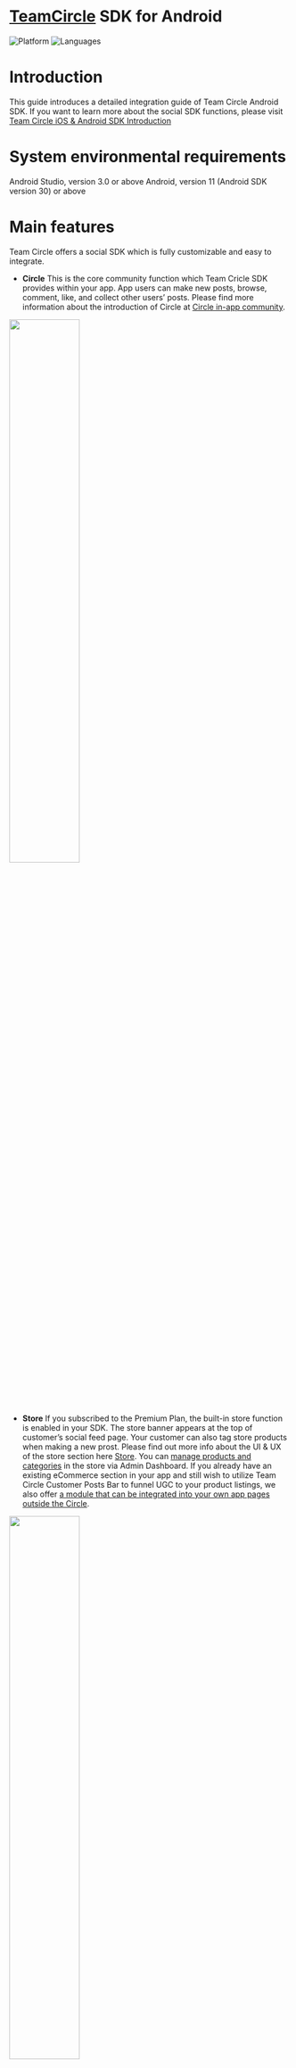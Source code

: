 # [TeamCircle](https://teamcircle.io) SDK for Android

![Platform](https://img.shields.io/badge/platform-ANDROID-orange.svg)
![Languages](https://img.shields.io/badge/language-JAVA-orange.svg)

# Introduction
This guide introduces a detailed integration guide of Team Circle Android SDK. 
If you want to learn more about the social SDK functions, please visit [Team Circle iOS & Android SDK Introduction](https://www.teamcircle.io/document/Team_Circle_iOS_Android_Social_SDK_Introduction)

# System environmental requirements

Android Studio, version 3.0 or above
Android, version 11 (Android SDK version 30) or above

# Main features

Team Circle offers a social SDK which is fully customizable and easy to integrate.

* **Circle** 
This is the core community function which Team Cricle SDK provides within your app. App users can make new posts, browse, comment, like, and collect other users’ posts. Please find more information about the introduction of Circle at [Circle in-app community](https://www.teamcircle.io/document/Team_Circle_iOS_Android_Social_SDK_Introduction?target=Circle_in-app_community).

<img src="https://user-images.githubusercontent.com/114135053/192727471-e96837fe-8fa5-43dd-a30f-9bf82c07d392.png" width="50%">

* **Store**
If you subscribed to the Premium Plan, the built-in store function is enabled in your SDK. The store banner appears at the top of customer’s social feed page. Your customer can also tag store products when making a new prost. Please find out more info about the UI & UX of the store section here [Store](https://www.teamcircle.io/document/Team_Circle_iOS_SDK_Integration_Guide?target=Store). You can [manage products and categories](https://www.teamcircle.io/document/Team_Circle_Admin_Dashboard_Feature_Introduction?target=Manage_store) in the store via Admin Dashboard. If you already have an existing eCommerce section in your app and still wish to utilize Team Circle Customer Posts Bar to funnel UGC to your product listings, we also offer [a module that can be integrated into your own app pages outside the Circle](https://www.teamcircle.io/document/Team_Circle_iOS_SDK_Integration_Guide?target=Store).

<img src="https://user-images.githubusercontent.com/114135053/192728188-dd3a80a1-7e8c-480f-a526-fb6f378ed664.png" width="50%">

* **Instant messaging** Customers can chat with others individually using our IM system. We currently support sending text messages, voice messages, photos, videos. An admin can also [link the admin account with a Circle community account](https://www.teamcircle.io/document/Team_Circle_Admin_Dashboard_Feature_Introduction?target=Link_unlink_accounts). After linking, an “official staff” badge will appear next to the Circle account. Please find more information about details of the IM system here [Instant Messaging](https://www.teamcircle.io/document/Team_Circle_iOS_Android_Social_SDK_Introduction?target=Instant_messaging).

<img src="https://user-images.githubusercontent.com/114135053/192732545-e686d10f-bd3c-4c70-a7eb-ab1b3f7475d0.png" width="50%">

* **Customizable UI** Circle SDK offers customizable UI components so that you can fine tune the Circle to match the style of the rest of your app. First of all, you may switch between two different themes: Light Theme or Dark Theme. Then, all buttons, text, icons, and click effects can be customized. Please find more information about details of the Customizable UI here [Customizable UI](https://www.teamcircle.io/document/Team_Circle_iOS_Android_Social_SDK_Introduction?target=Customizable_UI).

<img src="https://user-images.githubusercontent.com/114135053/192732951-bbefef0a-d617-46a9-81f5-24c171a3ef0d.png" width="50%">

# Integration
## Get started
* Sign up at https://www.TeamCircle.io.
* Login and find App ID and App Key in Admin Dashboard → SDK&DOC → App Info, you will need them in the following steps.

## Project configuration
### Step 1 Add Dependency in your project’s build.gradle
```bash
buildscript {
  //...
}
allprojects {
  repositories {
    //...
    jcenter()
    maven { url 'https://jitpack.io' }
  }
}
```
> **note:** Gradle version7.0.0 or higher;Add Dependency in your project’s setting.gradle
```bash
dependencyResolutionManagement {
  repositoriesMode.set(RepositoriesMode.FAIL_ON_PROJECT_REPOS)
  repositories {
    google()
    mavenCentral()
    jcenter() // Warning: this repository is going to shut down soon
    maven { url 'https://jitpack.io' }
  }
}
```

### Step 2 Add tools:replace="android:theme" in <application> tag in AndroidManifest.xml
```bash
<?xml version="1.0" encoding="utf-8"?>
<manifest xmlns:android="http://schemas.android.com/apk/res/android" xmlns:tools="http://schemas.android.com/tools" >
  // ...
  <application
    // ...
    tools:replace="android:theme">
    // ...
  </application>
</manifest>
```

### Step 3 Copy and paste Team Circle SDK.aar into app/libs folder
```bash
android {
  //...
  repositories {
    flatDir {
      dirs 'libs'
    }
  }
}
```
> **note:** Gradle version7.0.0 or higher;Add Dependency in your project’s setting.gradle
```bash
dependencyResolutionManagement {
  repositoriesMode.set(RepositoriesMode.FAIL_ON_PROJECT_REPOS)
  repositories {
    flatDir {
      dirs 'app/libs'
    }
  }
}
```

### Step 4 Xcode Add Privacy Permission Description
```bash
implementation(name: 'TeamCircleSDK_Release', ext:'aar')
```
Circle SDK has local data storage and UI interface, so you also need to include the following dependencies in your project:
```bash
com.tencent:mmkv-static
com.google.code.gson:gson
com.github.bumptech.glide:glide
com.squareup.okhttp3:okhttp
android.arch.persistence.room:runtime
com.giphy.sdk:ui
com.google.firebase:firebase-core
com.airbnb.android:lottie
com.amazonaws:aws-android-sdk-s3
org.greenrobot:eventbus
com.github.CarGuo.GSYVideoPlayer:GSYVideoPlayer
org.jsoup:jsoup
io.hyphenate:hyphenate-chat
com.pierfrancescosoffritti.androidyoutubeplayer:chromecast-sender:0.26
```
If your project does not have the above dependent package files, you can also install the dependent packages in the following ways:
```bash
com.tencent:mmkv-static
implementation 'com.tencent:mmkv-static:1.2.10'
implementation 'com.google.code.gson:gson:2.8.7'

implementation 'com.github.bumptech.glide:glide:4.11.0'
annotationProcessor 'com.github.bumptech.glide:compiler:4.11.0'
implementation "com.github.bumptech.glide:okhttp3-integration:4.11.0"

implementation 'com.squareup.okhttp3:okhttp:4.7.2'
implementation 'com.squareup.okhttp3:logging-interceptor:4.7.2'

implementation 'android.arch.persistence.room:runtime:1.1.1'
annotationProcessor "android.arch.persistence.room:compiler:1.1.1"

implementation 'com.giphy.sdk:ui:1.2.8'

implementation 'com.google.firebase:firebase-core:17.2.2'

implementation "com.airbnb.android:lottie:3.2.2"

implementation 'com.amazonaws:aws-android-sdk-s3:2.16.0'
implementation('com.amazonaws:aws-android-sdk-mobile-client:2.13.+@aar') { transitive = true }
implementation('com.amazonaws:aws-android-sdk-auth-userpools:2.13.+@aar') { transitive = true }

implementation 'org.greenrobot:eventbus:3.0.0'

implementation 'com.github.CarGuo.GSYVideoPlayer:GSYVideoPlayer:v8.1.6-jitpack'

implementation 'org.jsoup:jsoup:1.14.2'

implementation 'io.hyphenate:hyphenate-chat:3.9.5'

implementation 'com.pierfrancescosoffritti.androidyoutubeplayer:chromecast-sender:0.26'
```

## TeamCircleListener callbacks
TeamCircleListener gives the results (success or fail) of SDK initialization, login, log out, user data modification, download json file, and unread messages number.
```bash
TeamCircleSDK.getInstance().registerTeamCircleListener(new TeamCircleListener() {
  @Override
  public void loginSuccess(String accountId) {}
  @Override
  public void logoutSuccess() {}
  @Override
  public void onNotificationStateChanged(int notificationCount) {}
  @Override
  public void onEditProfile(String accountName, String avatarUrl, String bio, ProfileAccountListener profileAccountListener) {}
  @Override
  public void onShareJsonDownloaded(String shareJsonContent) {}
  @Override
  public void onDeleteAccount() {}
  @Override
  public void teamCircleTapProduct(String productCode) {}
});
```
Error Codes:
20001: SDK initialization fail
20002: Obtain UUID fail
20003: User not login
20004: Feature not supported

## SDK initialization
There are two options to initialize the SDK:
First, initialize the SDK in ‘onCreate’ of the application with appId and appKey.
```bash
TeamCircleSDK.getInstance().init(application, "xxxx", "xxxxxxx1e472ba7c915d5ab1080dc");
```
Or, register a global listener in ‘onCreate’ of the application and unregister in 'onTerminate'
```bash
public final TeamCircleListener teamCircleListener = new TeamCircleListener () {
  //...
}

@Override
public void onCreate () {
  super.onCreate();
  TeamCircleSDK.getInstance().registerTeamCircleListener(teamCircleListener);
}

@Override
public void onTerminate () {
  super.onTerminate();
  TeamCircleSDK.getInstance().unRegisterTeamCircleListener(teamCircleListener);
}
```

## User account

**Method:** userLogin

**Description:** After user login to your app, call userLogin to update the user login state and sync data with Circle.

**Parameters:**

```bash
public void userLogin(String thirdPartyId, String accountName, String avatarUrl, String accountEmail, String bio);
```
**Sample Code:**

```bash
TeamCircleSDK.getInstance().userLogin(UserRepository.getInstance().getThirdPartyId(),UserRepository.getInstance().getMe().getAccountName(),UserRepository.getInstance().getMe().getAvatarUrl(),UserRepository.getInstance().getMe().getAccountEmail(),UserRepository.getInstance().getMe().getBio());
```

**Method:** userLogout

**Description:** Description: After user logout from your app, call userLogout to update the user login state and sync data with Circle.

**Parameters:**

```bash
public void userLogout();
```
**Sample Code:**

```bash
TeamCircleSDK.getInstance().userLogout();
```

**Method:** deleteAccount

**Description:** Description: Use this method to clear all personal data of the user in the server.

**Parameters:**

```bash
public void deleteAccount(OperatorResultCallback callback);
```
**Sample Code:**

```bash
TeamCircleSDK.getInstance().deleteAccount(new OperatorResultCallback() 
{
    @Override
    public void onSuccess() {
        
    }

    @Override
    public void onFail(String error) {

    }
});
```

## Actions and notifications
There are several types of actions including like, comment, reply, favorite, followed by other users, and posts get featured by admin. All these actions can be sent to customers as push notifications, and you only need to set ‘Push Notification Callback’ in the Admin Dashboard → SDK&DOC → APP Info. After receiving push notifications in the app, the following methods can be used to redirect to Circle Notification Module:

**Method:** jumpToNotificationCenter

**Parameters:**

```bash
public void jumpToNotificationCenter();
```
**Sample Code:**

```bash
TeamCircleSDK.getInstance().jumpToNotificationCenter();
```
There are two types of messages received by the server, Circle messages and IM offline messages. The specific parameters are as follows:
| **Param** | **Type** | **Description** |
| --- | --- | --- |
| callbackType | String | Message type:<br>NOTIFICATION: Circle messages;<br>MESSAGE: IM offline messages. |
| callbackData | List<Object> | Data list |
| sign | String | Encryption rules: appKey + callbackData encrypt with MD5 |

**Signature sample:**
When you receive notification data as follows: 
```bash
{
  "callbackType": "NOTIFICATION",
  "callbackData": [{
    "notificationType": "FOLLOW",
    "ownerId": "1",
    "accountId": "2",
    "accountName": "Maria",
    "notificationTime": "1661394887563",
    "unreadNum": 11
  }],
  "sign": "e850231501b44e95fea1c8058b11fe3e"
}
```
Suppose your appKey is apmhwgc3, then you need to concatenate the appKey and the received notification data with a semicolon as follows:
```bash
apmhwgc3;[{"notificationType":"FOLLOW","ownerId":"1","accountId":"2","accountName":"Maria","notificationTime":1661394887563,"unreadNum":11}]
```
Finally, encrypt the spliced string above by MD5, and you can get the final encrypted string: **e850231501b44e95fea1c8058b11fe3e**.


CallbackData params of NOTIFICATION:
| **Param** | **Type** | **Description** |
| --- | --- | --- |
| notificationType | String | Notification type:<br>FOLLOW<br>LIKE_POST<br>FEATURED_POST<br>COMMENT<br>LIKE_COMMENT<br>REPLY<br>POST_MENTION<br>COMMENT_MENTION<br>DOWNLOAD_JSON |
| ownerId | String | The user id who receiving the notification |
| accountId | String | The user id who sending the notification |
| accountName | String | The user name who sending the notification |
| notificationTime | Long | Notification sending time, Unix timestamp, unit: ms |

CallbackData params of MESSAGE:
| **Param** | **Type** | **Description** |
| --- | --- | --- |
| messageType | String | Notification type:<br>txt<br>img<br>audio<br>video |
| ownerId | String | The user id who receiving the notification |
| accountId | String | The user id who sending the notification |
| accountName | String | The user name who sending the notification |
| notificationTime | Long | Notification sending time, Unix timestamp, unit: ms |

## Circle modules
Circle module consists of Feed module, UserCenter module, Search Module, and NewPost Module. The circle SDK provides you with a whole Circle UI component and all small independent UI components that you can use separately.

**Method:** CircleFragment

**Description:** Add a whole Circle UI component into the navigation controller, so that Feed module, Search module, UserCenter module, and NewPost module are all included.

```bash
FragmentManager supportFragmentManager = getSupportFragmentManager();
FragmentTransaction fragmentTransaction = supportFragmentManager.beginTransaction();
fragmentTransaction.replace(R.id.root_view, CircleFragment.newInstance());
fragmentTransaction.commit();
```
Don't forget to define the fragment in the layout file:

```bash
<?xml version="1.0" encoding="utf-8"?>
<androidx.constraintlayout.widget.ConstraintLayout xmlns:android="http://schemas.android.com/apk/res/android"
  xmlns:app="http://schemas.android.com/apk/res-auto"
  xmlns:tools="http://schemas.android.com/tools"
  android:layout_width="match_parent"
  android:layout_height="match_parent"
  tools:context="CircleFragmentActivity">
  <fragment
    android:name="com.xkglow.xkchrome.sdk.ui.fragment.CircleFragment"
    android:id="@+id/root_view"
    android:layout_width="match_parent"
    android:layout_height="match_parent"/>
</androidx.constraintlayout.widget.ConstraintLayout>
```
Use the following activities or views if you want to separately use these UI components:

**Method:** FeedView

**Description:** In the Feed module, you can view posts, like, comment, favorite, and follow users.

```bash
<?xml version="1.0" encoding="utf-8"?>
<androidx.constraintlayout.widget.ConstraintLayout
  xmlns:android="http://schemas.android.com/apk/res/android"
  xmlns:app="http://schemas.android.com/apk/res-auto"
  xmlns:tools="http://schemas.android.com/tools"
  android:layout_width="match_parent"
  android:layout_height="match_parent"
  tools:context="CircleFragmentActivity">
  <com.xkglow.xkchrome.sdk.ui.FeedView
    android:id="@+id/root_view"
    android:layout_width="match_parent"
    android:layout_height="match_parent"/>
</androidx.constraintlayout.widget.ConstraintLayout>
```
Or you can also initialize the feed module in code:

```bash
FeedView feedView = new FeedView(MainActivity.this);parentView.addView(feedView);
```

**Method:** UserCenterActivity

**Description:** UserCenter module shows profile image, username, followers and followings, user’s posts and favorite posts.

```bash
TeamCircleSDK.getInstance().openAccountActivity();
```

**Method:** SearchActivity

**Description:** Search module is used to search user accounts and hashtags.

```bash
TeamCircleSDK.getInstance().openSearchActivity();
```

**Method:** NewPostActivity

**Description:** NewPost modules is used to send new user post which can be photos or videos. Also you can include product tags if you choose Premium Plan.

```bash
TeamCircleSDK.getInstance().openNewPostActivity(new NewPostCallback() {
  @Override
  public void onNewPost(NewPostDetail newPostDetail) {
  }
});
```
onNewPost method returns the local post information to be published. After that, you can publish the post information through the sendPost method.

```bash
TeamCircleSDK.getInstance().sendPost(newPostDetail, new SendPostCallBack() {
  @Override
  public void onPostPrepare(RequestPostData requestPostData) {
    // prepare to send post
  }

  @Override
  public void onPostSuccess(RequestPostData requestPostData) {
    // send post success
  }

  @Override
  public void onPostError(RequestPostData requestPostData) {
    // send post error
  }
});
```

## Post Attachment
Sometimes an app might have its own unique content that it wishes users can share along with the post. These contents are usually related with the core function of the app. Here are a few examples

* An IoT cookware app can enable users to share their recipe program while posting gourmet photos.
* A fitness app can enable users to share their customized training program while posting stunning results.
* An IoT lighting app can enable users to share the customized holiday light animation programs while showing off the end results.

<img src="https://user-images.githubusercontent.com/114135053/192987251-42b59af8-1ddc-4540-867b-811b32fcb1a9.png" width="30%">

In the above example of XKchrome app (for an IoT lighting hardware), the customers can share a light theme built by themselves along with their posts for others to download and run.

Team Circle SDK allows users to attach a downloadable json file while creating new posts. This file can be downloaded by others and perform functions outside Circle as mentioned in the above examples. Maximum size of a json file is 4096 bytes. If the file size exceeds this size, or the file is in another format such as PDF, your app may upload this file to a server and include the link in the json file. Customized icon, text and image can be uploaded along with the json to represent the shared Json file.

By default, the json file contains the following keys:

1. appId and appLogo: In some cases, you may use the same Circle community among multiple apps, for example, smart cookware app1 and app2 for different models. The appId and appLogo could be used to differentiate the shared Json file in order for the app to properly interact with the Json (such as making the compatible Json downloadable).
2. thumbnail: a thumbnail image file that represents the shared item.
3. name: plain text.
4. content: a json format content

**Method:** setShareJsonActivity

**Description:** Set your view controller which shows a custom view for selecting and sharing json.

**Sample Code:**

```bash
TeamCircleSDK.getInstance().getShareJsonSetting().setShareJsonActivity("com.xxxx.xxxx.xxxxActivity", "android.intent.category.DEFAULT");
```

**Method:** setShareJson

**Description:** Set share json. If you select a Json in the ShareJsonActivity page, you need to call it when you return to the page.

**Sample Code:**

```bash
TeamCircleSDK.getInstance().getShareJsonSetting().setShareJsonActivity("com.xxxx.xxxx.xxxxActivity", "android.intent.category.DEFAULT");
```

**Method:** setShareJsonIcons

**Description:** Set upload and download icons.

**Sample Code:**

```bash
TeamCircleSDK.getInstance().getShareJsonSetting().setShareJsonIcons(R.drawable.dark_download_share_json,R.drawable.dark_download_share_json_disable,R.drawable.dark_upload_share_json);
```

**Method:** setShareJsonTitle

**Description:** Set title for the json file.

**Sample Code:**

```bash
TeamCircleSDK.getInstance().getShareJsonSetting().setShareJsonTitle("Title"));
```

**Method:** setShareJsonDownloadedTips

**Description:** Set the prompt text while downloading.

**Sample Code:**

```bash
TeamCircleSDK.getInstance().getShareJsonSetting().setShareJsonDownloadedTips("Download success");
```

## Store
Your customers can add product tags while creating new posts if you choose our Premium Plan. There are two options of integrating the Store module:
1. Add a whole Store module. A store section will appear at the top of the Circle social feed.
2. Only integrate the Customer Post Bar into your own product detail page if you have existing ecommerce functions in your app.

Both options require entering complete product info in the [Store](https://www.teamcircle.io/document/Team_Circle_iOS_Android_Social_SDK_Introduction?target=Store) page in the Admin Dashboard.

**Method:** StoreActivity

**Description:** Add a whole Store Module.

**Sample Code:**

```bash
TeamCircleSDK.getInstance().openStoreActivity();
```

**Method:** initCustomerPostBar

**Description:** Add a Customer Post Bar into your own product detail page.

**Sample Code:**

```bash
<com.xkglow.xkchrome.sdk.view.CustomerPostBarView
  android:id="@+id/customer_photo_gallery"
  android:layout_width="match_parent"
  android:layout_height="wrap_content"/>
  CustomerPostBarView customerPostBarView=findViewById(R.id.customer_photo_gallery);
  customerPostBarView.initCustomerPostBar(mProductId);
  customerPostBarView.setDataLoadStateListener(new CustomerPostBarView.DataLoadStateListener() {
  @Override
  public void onDataLoadSuccess(List<PostBean> postBeans) {
  }
});
```

## Instant messaging

**Method:** IMMessageActivity

**Description:** Add a whole IM system.

**Sample Code:**

```bash
IMMessageActivity.start(getContext());
```

# Customizable UI components
Customization on all UI components is optional, it will use default values if any of the following methods are not called.

## Text fonts and colors
* **Method:** setTextFontRegular <br> **Description:** Set regular text font and color, including post descriptions, comments, replies, etc.

* **Method:** setTextFontBold <br> **Description:** Set bold text font and color, including username.

* **Method:** setTextFontAction <br> **Description:** Set action button text font and color, including follow button.

* **Method:** setTextFontProductName <br> **Description:** Set product name text font and color.

* **Method:** setTextFontProductPrice <br> **Description:** Set product price text font and color.

* **Method:** setProductDescColor <br> **Description:** Set product description text color.

Sample Code:

```bash
Typeface typeface = Typeface.createFromAsset(context.getAssets(), "fonts/Roboto.ttf");
TeamCircleSDK.getInstance().getUiSetting().setTextFontRegular(typeface,context.getResources().getColor(R.color.redColor));

Typeface typeface = Typeface.createFromAsset(context.getAssets(), "fonts/Roboto.ttf");
TeamCircleSDK.getInstance().getUiSetting().setTextFontBold(typeface);

Typeface typeface = Typeface.createFromAsset(context.getAssets(), "fonts/Roboto.ttf");
TeamCircleSDK.getInstance().getUiSetting().setTextFontAction(typeface,context.getResources().getColor(R.color.redColor));

Typeface typeface = Typeface.createFromAsset(context.getAssets(), "fonts/Roboto.ttf");
TeamCircleSDK.getInstance().getUiSetting().setTextFontProductName(typeface,context.getResources().getColor(R.color.redColor));

Typeface typeface = Typeface.createFromAsset(context.getAssets(), "fonts/Roboto.ttf");
TeamCircleSDK.getInstance().getUiSetting().setTextFontProductPrice(typeface,context.getResources().getColor(R.color.redColor));

Typeface typeface = Typeface.createFromAsset(context.getAssets(), "fonts/Roboto.ttf");
TeamCircleSDK.getInstance().getUiSetting().setProductDescColor(typeface,context.getResources().getColor(R.color.redColor));
```

## Icons
* **Method:** setIconFavorite <br> **Description:** Set icon for favorite-unselected.
<img src="https://user-images.githubusercontent.com/114135053/193207595-31fc189d-cfd0-4545-bf08-a921e70e5ec8.png" width="40%">

* **Method:** setIconFavoriteSelected <br> **Description:** Set icon for favorite-selected.
<img src="https://user-images.githubusercontent.com/114135053/193207820-e7bc98ee-f689-4b05-8b2e-16f145320ffe.png" width="40%">

* **Method:** setIconTag <br> **Description:** Set icon for tag-unselected.
<img src="https://user-images.githubusercontent.com/114135053/193208162-34169299-6d0b-4ce7-aa81-6f66e044eb0b.png" width="40%">

* **Method:** setIconTagSelected <br> **Description:** Set icon for tag-selected.
<img src="https://user-images.githubusercontent.com/114135053/193208063-acba5fd5-e175-419f-9c0a-2359b933eed4.png" width="40%">

* **Method:** setIconLike <br> **Description:** Set icon for like-unselected.
<img src="https://user-images.githubusercontent.com/114135053/193207743-8ce0c13a-fdd0-4a29-abab-40f8c0aa7294.png" width="40%">

* **Method:** setIconLikeSelected <br> **Description:** Set icon for like-selected.
<img src="https://user-images.githubusercontent.com/114135053/193207089-aa46975e-e9a5-4912-8a2e-0a74fa0b5df0.png" width="40%">

* **Method:** setIconShare <br> **Description:** Set icon for share post.
<img src="https://user-images.githubusercontent.com/114135053/193207304-96a4cb64-df41-457b-8cf2-fb6a70055c2a.png" width="40%">

* **Method:** setIconComment <br> **Description:** Set icon for making comments.
<img srchttps://user-images.githubusercontent.com/114135053/193208233-6ca58d96-f7a2-4be9-b314-1548975cce4f.png" width="40%">

* **Method:** setIconNewPost <br> **Description:** Set icon for creating a new post.
<img src="https://user-images.githubusercontent.com/114135053/193207459-4f27af98-21d5-434b-a06b-b6b55b953e69.png" width="40%">

* **Method:** setIconBack <br> **Description:** Set icon for all back buttons.
<img src="https://user-images.githubusercontent.com/114135053/193207889-fac83ce6-6499-4fd9-adf4-1b4e8c5fc1b4.png" width="40%">

* **Method:** setIconEnableSendComment <br> **Description:** Set icon for enable to sending a comments.
<img src="https://github.com/TeamCircleSDK/teamcircle-android-sdk/assets/114135053/77a48f4a-2846-4c33-ad3f-28eeb888d352" width="40%">

* **Method:** setIconDisableSendComment <br> **Description:** Set icon for disable to sending a comments.
<img src="https://github.com/TeamCircleSDK/teamcircle-android-sdk/assets/114135053/69c92f06-f607-4591-8334-16af2991797d" width="40%">

* **Method:** setIconEnableSendGif <br> **Description:** Set icon for enable to sending a GIF.
<img src="https://github.com/TeamCircleSDK/teamcircle-android-sdk/assets/114135053/0963274c-6fb0-4f62-b2a7-24a69435aeb3" width="40%">

* **Method:** setIconDisableSendGif <br> **Description:** Set icon for disable to sending a GIF.
<img src="https://github.com/TeamCircleSDK/teamcircle-android-sdk/assets/114135053/74aa020d-ff4b-4da0-9130-7c0d2d1313e1" width="40%">

* **Method:** setIconEnableSendPhoto <br> **Description:** Set icon for enable to sending photos.
<img src="https://github.com/TeamCircleSDK/teamcircle-android-sdk/assets/114135053/b2df3983-969d-4c6a-83c4-1493103f2abf" width="40%">

* **Method:** setIconDisableSendPhoto <br> **Description:** Set icon for disable to sending photos.
<img src="https://github.com/TeamCircleSDK/teamcircle-android-sdk/assets/114135053/2b0cd44f-1609-4f18-9060-7e7e8505b7fb" width="40%">

* **Method:** setIconMoreOperation <br> **Description:** Set the more operation icon in the upper right corner of the post.
<img src="https://github.com/TeamCircleSDK/teamcircle-android-sdk/assets/114135053/207fddbc-3d3f-4bd7-ba1c-419b257348a4" width="40%">

* **Method:** setIconStore <br> **Description:** Set the icon of the store entrance.
<img src="https://github.com/TeamCircleSDK/teamcircle-android-sdk/assets/114135053/9120307a-9f89-43d9-ade4-1d8352cf0216" width="40%">

* **Method:** setIconProfile <br> **Description:** Set the icon of profile.
<img src="https://github.com/TeamCircleSDK/teamcircle-android-sdk/assets/114135053/2f373b16-7786-4a50-b0c0-94b35226a6ce" width="40%">

* **Method:** setIconChat <br> **Description:** Set the icon of chat.
<img src="https://github.com/TeamCircleSDK/teamcircle-android-sdk/assets/114135053/9935826d-993b-4044-ab1f-161c047da353" width="40%">

* **Method:** setIconProfileMyPost <br> **Description:** Set the icon of my post in profile.
<img src="https://github.com/TeamCircleSDK/teamcircle-android-sdk/assets/114135053/09911c2c-4296-4d38-a4ee-5c63f0f349a0" width="40%">

* **Method:** setIconProfileMyPostSelected <br> **Description:** Set the icon of my post seleted in Profile.
<img src="https://github.com/TeamCircleSDK/teamcircle-android-sdk/assets/114135053/858d7621-357b-486a-b16b-d3d24892bdc6" width="40%">

* **Method:** setIconProfileFavorite <br> **Description:** Set the icon of my favorite in profile.
<img src="https://github.com/TeamCircleSDK/teamcircle-android-sdk/assets/114135053/8ec2a9d7-ff07-4056-87a1-43b461662aa4" width="40%">

* **Method:** setIconProfileFavoriteSelected <br> **Description:** Set the icon of my favorite seleted in profile.
<img src="https://github.com/TeamCircleSDK/teamcircle-android-sdk/assets/114135053/ef0b2a6d-38cb-45ba-8bc7-8b892ce518db" width="40%">



Sample Code:
```bash
TeamCircleSDK.getInstance().getUiSetting().setIconBack(R.drawable.back);
TeamCircleSDK.getInstance().getUiSetting().setIconLike(R.drawable.like);
TeamCircleSDK.getInstance().getUiSetting().setIconLikeSelected(R.drawable.like_selected);
TeamCircleSDK.getInstance().getUiSetting().setIconFavorite(R.drawable.favorite);
TeamCircleSDK.getInstance().getUiSetting().setIconFavoriteSelected(R.drawable.favorite_selected);
TeamCircleSDK.getInstance().getUiSetting().setIconComment(R.drawable.comment);
TeamCircleSDK.getInstance().getUiSetting().setIconShare(R.drawable.share);
TeamCircleSDK.getInstance().getUiSetting().setIconNewPost(R.drawable.newpost);
TeamCircleSDK.getInstance().getUiSetting().setIconTag(R.drawable.tag);
TeamCircleSDK.getInstance().getUiSetting().setIconTagSelected(R.drawable.tag_select);
TeamCircleSDK.getInstance().getUiSetting().setIconEnableSendComment(R.drawable.enable_send_comment);
TeamCircleSDK.getInstance().getUiSetting().setIconDisableSendComment(R.drawable.disable_send_comment);
TeamCircleSDK.getInstance().getUiSetting().setIconEnableSendGif(R.drawable.enable_send_gif);
TeamCircleSDK.getInstance().getUiSetting().setIconDisableSendGif(R.drawable.disable_send_gif);
TeamCircleSDK.getInstance().getUiSetting().setIconEnableSendPhoto(R.drawable.enable_send_photo);
TeamCircleSDK.getInstance().getUiSetting().setIconDisableSendPhoto(R.drawable.disable_send_photo);
TeamCircleSDK.getInstance().getUiSetting().setIconMoreOperation(R.drawable.more_operation);
TeamCircleSDK.getInstance().getUiSetting().setIconStore(R.drawable.store);
TeamCircleSDK.getInstance().getUiSetting().setIconProfile(R.drawable.profile);
TeamCircleSDK.getInstance().getUiSetting().setIconChat(R.drawable.chat);
TeamCircleSDK.getInstance().getUiSetting().setIconProfileMyPost(R.drawable.profile_my_post);
TeamCircleSDK.getInstance().getUiSetting().setIconProfileMyPostSelected(R.drawable.profile_my_post_selected);
TeamCircleSDK.getInstance().getUiSetting().setIconProfileFavorite(R.drawable.profile_favorite);
TeamCircleSDK.getInstance().getUiSetting().setIconProfileFavoriteSelected(R.drawable.profile_favorite_selected);
```
## Colors

* **Method:** setSystemBackgroundColor <br> **Description:** Set the background color of all pages.
<img src="https://user-images.githubusercontent.com/114135053/192998082-93f4eb97-3582-451a-86cf-3381340e22a9.png" width="50%">

* **Method:** setBackgroundEffectColor <br> **Description:** Set the background color of the highlighted section.
<img src="https://user-images.githubusercontent.com/114135053/192998234-79f3e83a-1d75-497f-aea8-8316884e9dcb.png" width="30%">

* **Method:** setLinkColor <br> **Description:** Set all web page link color.
<img src="https://user-images.githubusercontent.com/114135053/192998363-b97d4841-52a9-4a7c-976d-e2cf0828cd66.png" width="30%">

Sample Code:
```bash
TeamCircleSDK.getInstance().getUiSetting().setSystemBackgroundColor(context.getColor(R.color.blackColor));
TeamCircleSDK.getInstance().getUiSetting().setBackgroundEffectColor(context.getColor(R.color.blackColor));
TeamCircleSDK.getInstance().getUiSetting().setLinkColor(context.getColor(R.color.white));
```

## Redirect

* **Method:** toStoreVCtrl <br> **Description:** Redirects to the Store view controller.

* **Method:** toUserCenterVCtrl <br> **Description:** Redirects to the UserCenter view controller.

* **Method:** toNewPostVCtrl <br> **Description:** Redirects to the NewPost view controller.

* **Method:** toSearchVCtrl <br> **Description:** Redirects to the Search view controller.

* **Method:** toChatListAction <br> **Description:** Redirects to the Chat view controller.

* **Method:** toChatAction <br> **Description:** Redirects to the Chat view controller.

Sample Code:
```bash
TCManager.sharedInstance.toStoreVCtrl(nav: navigation) { vc, error in
  if let storeVC = vc {
  }
}
TCManager.sharedInstance.toUserCenterVCtrl(nav: navigation) { vc, error in
  if let userVC = vc {
  }
}
TCManager.sharedInstance.toNewPostVCtrl { error in }
TCManager.sharedInstance.toSearchVCtrl { error in }
TCManager.sharedInstance.toChatListAction(nav: navigation)
TCManager.sharedInstance.toChatAction(nav: navigation, conversationId: "conversationId")
```

## Terms and privacy policy

* **Method:** setPrivacyPolicy <br> **Description:** Set privacy policy website url.

* **Method:** setTermsAndConditions <br> **Description:** Set terms and conditions website url.

Sample Code:
```bash
TeamCircleSDK.getInstance().setPrivacyPolicy("https://xxxxxx.html");
TeamCircleSDK.getInstance().setTermsAndConditions("https://xxxxxx.html");
```
If the links are not entered,these two documents will remain hidden.
